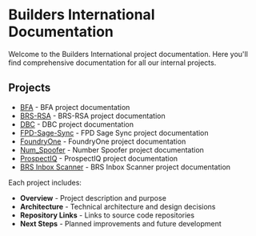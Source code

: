 # Builders International Documentation

Welcome to the Builders International project documentation. Here you'll find comprehensive documentation for all our internal projects.

## Projects

- [BFA](./BFA/overview.md) - BFA project documentation
- [BRS-RSA](./BRS-RSA/overview.md) - BRS-RSA project documentation  
- [DBC](./DBC/overview.md) - DBC project documentation
- [FPD-Sage-Sync](./FPD-Sage-Sync/overview.md) - FPD Sage Sync project documentation
- [FoundryOne](./FoundryOne/overview.md) - FoundryOne project documentation
- [Num_Spoofer](./Num_Spoofer/overview.md) - Number Spoofer project documentation
- [ProspectIQ](./ProspectIQ/overview.md) - ProspectIQ project documentation
- [BRS Inbox Scanner](./brs-inbox-scanner/overview.md) - BRS Inbox Scanner project documentation

Each project includes:
- **Overview** - Project description and purpose
- **Architecture** - Technical architecture and design decisions
- **Repository Links** - Links to source code repositories  
- **Next Steps** - Planned improvements and future development